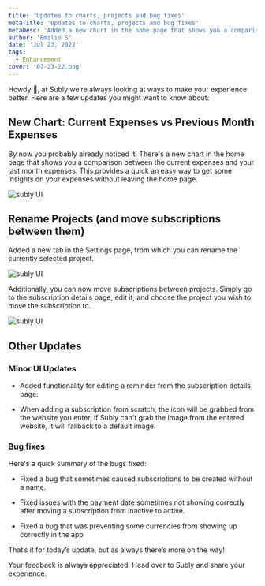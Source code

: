 ```yaml
---
title: 'Updates to charts, projects and bug fixes'
metaTitle: 'Updates to charts, projects and bug fixes'
metaDesc: 'Added a new chart in the home page that shows you a comparison between the current expenses and your last month expenses. This provides a quick an easy way to get some insights on your expenses without leaving the home page.'
author: 'Emilio S'
date: 'Jul 23, 2022'
tags:
  - Enhancement
cover: '07-23-22.png'
---
```


Howdy 👋, at Subly we’re always looking at ways to make your experience better. Here are a few updates you might want to know about:

## New Chart: Current Expenses vs Previous Month Expenses

By now you probably already noticed it. There's a new chart in the home page that shows you a comparison between the current expenses and your last month expenses. This provides a quick an easy way to get some insights on your expenses without leaving the home page.

![subly UI](/release-notes/content/07-23-22/content-1.png)

## Rename Projects (and move subscriptions between them)

Added a new tab in the Settings page, from which you can rename the currently selected project.

![subly UI](/release-notes/content/07-23-22/content-2.gif)

Additionally, you can now move subscriptions between projects. Simply go to the subscription details page, edit it, and choose the project you wish to move the subscription to.

![subly UI](/release-notes/content/07-23-22/content-3.gif)

## Other Updates

### Minor UI Updates

- Added functionality for editing a reminder from the subscription details page.

- When adding a subscription from scratch, the icon will be grabbed from the website you enter, if Subly can't grab the image from the entered website, it will fallback to a default image.

### Bug fixes

Here's a quick summary of the bugs fixed:

- Fixed a bug that sometimes caused subscriptions to be created without a name.

- Fixed issues with the payment date sometimes not showing correctly after moving a subscription from inactive to active.

- Fixed a bug that was preventing some currencies from showing up correctly in the app

That’s it for today’s update, but as always there’s more on the way!

Your feedback is always appreciated. Head over to Subly and share your experience.
